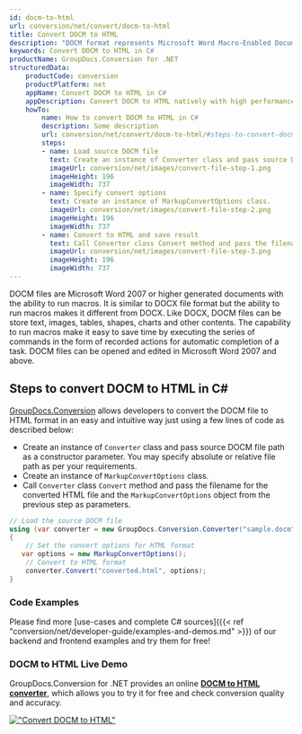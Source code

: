 ```yaml
---
id: docm-to-html
url: conversion/net/convert/docm-to-html
title: Convert DOCM to HTML
description: "DOCM format represents Microsoft Word Macro-Enabled Document with .docm extension. Learn how to convert DOCM to HTML file programmatically in C# language using GroupDocs.Conversion for .NET library."
keywords: Convert DOCM to HTML in C#
productName: GroupDocs.Conversion for .NET
structuredData:
    productCode: conversion
    productPlatform: net
    appName: Convert DOCM to HTML in C#
    appDescription: Convert DOCM to HTML natively with high performance using C# language and server side GroupDocs.Conversion for .NET APIs, without the use of any software like Microsoft or Open Office.
    howTo:
        name: How to convert DOCM to HTML in C# 
        description: Some description
        url: conversion/net/convert/docm-to-html/#steps-to-convert-docm-to-html-in-c
        steps:
        - name: Load source DOCM file 
          text: Create an instance of Converter class and pass source DOCM file path as a constructor parameter. You may specify absolute or relative file path as per your requirements. 
          imageUrl: conversion/net/images/convert-file-step-1.png
          imageHeight: 196
          imageWidth: 737
        - name: Specify convert options 
          text: Create an instance of MarkupConvertOptions class.
          imageUrl: conversion/net/images/convert-file-step-2.png
          imageHeight: 196
          imageWidth: 737
        - name: Convert to HTML and save result 
          text: Call Converter class Convert method and pass the filename for the converted HTML file and the MarkupConvertOptions object from the previous step as parameters.
          imageUrl: conversion/net/images/convert-file-step-3.png
          imageHeight: 196
          imageWidth: 737
---
```


DOCM files are Microsoft Word 2007 or higher generated documents with the ability to run macros. It is similar to DOCX file format but the ability to run macros makes it different from DOCX. Like DOCX, DOCM files can be store text, images, tables, shapes, charts and other contents. The capability to run macros make it easy to save time by executing the series of commands in the form of recorded actions for automatic completion of a task. DOCM files can be opened and edited in Microsoft Word 2007 and above.

## Steps to convert DOCM to HTML in C#

[GroupDocs.Conversion](https://products.groupdocs.com/conversion/net) allows developers to convert the DOCM file to HTML format in an easy and intuitive way just using a few lines of code as described below:

* Create an instance of `Converter` class and pass source DOCM file path as a constructor parameter. You may specify absolute or relative file path as per your requirements. 
* Create an instance of `MarkupConvertOptions` class.
* Call `Converter` class `Convert` method and pass the filename for the converted HTML file and the `MarkupConvertOptions` object from the previous step as parameters.

```csharp
// Load the source DOCM file
using (var converter = new GroupDocs.Conversion.Converter("sample.docm"))
{
    // Set the convert options for HTML format
   var options = new MarkupConvertOptions();
    // Convert to HTML format
    converter.Convert("converted.html", options);
}
```

### Code Examples

Please find more [use-cases and complete C# sources]({{< ref "conversion/net/developer-guide/examples-and-demos.md" >}}) of our backend and frontend examples and try them for free!

### DOCM to HTML Live Demo

GroupDocs.Conversion for .NET provides an online [**DOCM to HTML converter**](https://products.groupdocs.app/conversion/docm-to-html), which allows you to try it for free and check conversion quality and accuracy.

[!["Convert DOCM to HTML"](conversion/net/images/convert-to-html/convert-docm-to-html.png)](https://products.groupdocs.app/conversion/docm-to-html)